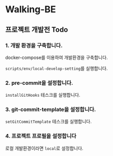 # Walking-BE

## 프로젝트 개발전 Todo


### 1. 개발 환경을 구축합니다.

docker-compose를 이용하여 개발환경을 구축합니다.

`scripts/env/local-develop-setting`를 실행합니다.

### 2. pre-commit을 설정합니다.

`installGitHooks` 테스크를 실행합니다.

### 3. git-commit-template을 설정합니다.

`setGitCommitTemplate` 테스크를 실행합니다.

### 4. 프로젝트 프로필을 설정합니다

로컬 개발환경이라면 `local`로 설정합니다.

